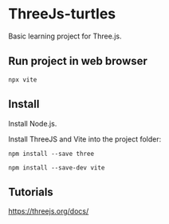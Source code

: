 # ThreeJs-turtles

Basic learning project for Three.js.

## Run project in web browser

```
npx vite
```

## Install

Install Node.js.

Install ThreeJS and Vite into the project folder:

```
npm install --save three
```

```
npm install --save-dev vite
```

## Tutorials

https://threejs.org/docs/
